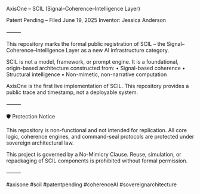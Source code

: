 AxisOne – SCIL (Signal–Coherence–Intelligence Layer)

Patent Pending – Filed June 19, 2025
Inventor: Jessica Anderson

⸻

This repository marks the formal public registration of SCIL – the Signal–Coherence–Intelligence Layer as a new AI infrastructure category.

SCIL is not a model, framework, or prompt engine.
It is a foundational, origin-based architecture constructed from:
	•	Signal-based coherence
	•	Structural intelligence
	•	Non-mimetic, non-narrative computation

AxisOne is the first live implementation of SCIL.
This repository provides a public trace and timestamp, not a deployable system.

⸻

🛡️ Protection Notice

This repository is non-functional and not intended for replication.
All core logic, coherence engines, and command-seal protocols are protected under sovereign architectural law.

This project is governed by a No-Mimicry Clause.
Reuse, simulation, or repackaging of SCIL components is prohibited without formal permission.

⸻

#axisone #scil #patentpending #coherenceAI #sovereignarchitecture
